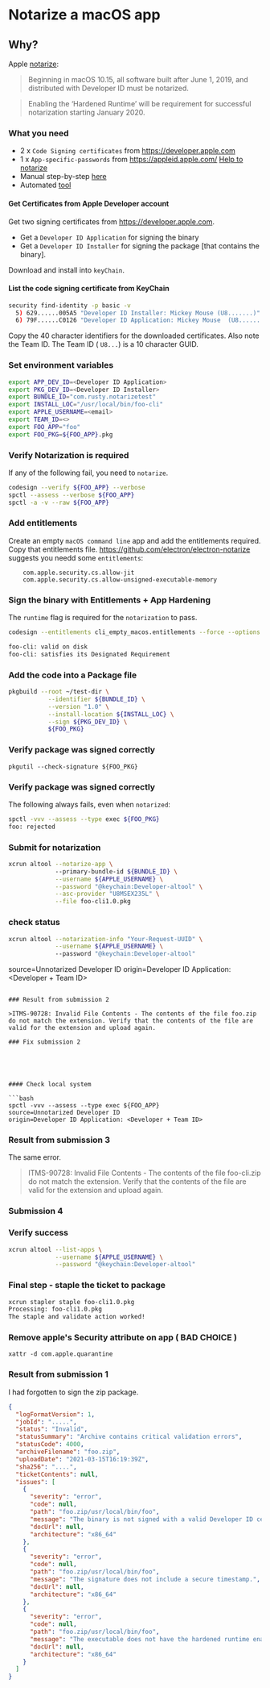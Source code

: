# Notarize a macOS app

## Why?

Apple [notarize](https://developer.apple.com/documentation/xcode/notarizing_macos_software_before_distribution/:
):
> Beginning in macOS 10.15, all software built after June 1, 2019, and distributed with Developer ID must be notarized.

> Enabling the ‘Hardened Runtime’ will be requirement for successful notarization starting January 2020.

### What you need

- 2 x `Code Signing certificates` from <https://developer.apple.com>
- 1 x `App-specific-passwords` from <https://appleid.apple.com/>
[Help to notarize](https://scriptingosx.com/2019/09/notarize-a-command-line-tool/)
- Manual step-by-step [here](https://eclecticlight.co/2019/06/13/building-and-delivering-command-tools-for-catalina/)
- Automated [tool](https://github.com/electron/electron-notarize)

#### Get Certificates from Apple Developer account

Get two signing certificates from <https://developer.apple.com>.

- Get a `Developer ID Application` for signing the binary
- Get a `Developer ID Installer` for signing the package [that contains the binary].

Download and install into `keyChain`.

#### List the code signing certificate from KeyChain

```bash
security find-identity -p basic -v            
  5) 629......005A5 "Developer ID Installer: Mickey Mouse (U8.......)"
  6) 79F......C0126 "Developer ID Application: Mickey Mouse  (U8.......)"
```

Copy the 40 character identifiers for the downloaded certificates.  Also note the Team ID. The Team ID ( `U8...`) is a 10 character GUID.

### Set environment variables

```bash
export APP_DEV_ID=<Developer ID Application>
export PKG_DEV_ID=<Developer ID Installer>
export BUNDLE_ID="com.rusty.notarizetest"
export INSTALL_LOC="/usr/local/bin/foo-cli"
export APPLE_USERNAME=<email>
export TEAM_ID=<>
export FOO_APP="foo"
export FOO_PKG=${FOO_APP}.pkg
```

### Verify Notarization is required

If any of the following fail, you need to `notarize`.

```bash
codesign --verify ${FOO_APP} --verbose
spctl --assess --verbose ${FOO_APP}
spctl -a -v --raw ${FOO_APP}
```

### Add entitlements

Create an empty `macOS command line` app and add the entitlements required.  Copy that entitlements file.  <https://github.com/electron/electron-notarize> suggests you needd some `entitlements`:

```plist
    com.apple.security.cs.allow-jit
    com.apple.security.cs.allow-unsigned-executable-memory
```

### Sign the binary with Entitlements + App Hardening

The `runtime` flag is required for the `notarization` to pass.  

```bash
codesign --entitlements cli_empty_macos.entitlements --force --options runtime --timestamp --sign ${APP_DEV_ID} ${FOO_APP}

foo-cli: valid on disk
foo-cli: satisfies its Designated Requirement
```

### Add the code into a Package file

```bash
pkgbuild --root ~/test-dir \
           --identifier ${BUNDLE_ID} \
           --version "1.0" \
           --install-location ${INSTALL_LOC} \
           --sign ${PKG_DEV_ID} \
           ${FOO_PKG}
```

### Verify package was signed correctly

`pkgutil --check-signature ${FOO_PKG}`

### Verify package was signed correctly

The following always fails, even when `notarized`:

```bash
spctl -vvv --assess --type exec ${FOO_PKG}
foo: rejected
```

### Submit for notarization

```bash
xcrun altool --notarize-app \                 
             --primary-bundle-id ${BUNDLE_ID} \
             --username ${APPLE_USERNAME} \
             --password "@keychain:Developer-altool" \
             --asc-provider "U8MSEX235L" \
             --file foo-cli1.0.pkg
```

### check status

```bash
xcrun altool --notarization-info "Your-Request-UUID" \
             --username ${APPLE_USERNAME} \                                    
             --password "@keychain:Developer-altool"   
```

source=Unnotarized Developer ID
origin=Developer ID Application: <Developer + Team ID>



```

### Result from submission 2

>ITMS-90728: Invalid File Contents - The contents of the file foo.zip do not match the extension. Verify that the contents of the file are valid for the extension and upload again.

### Fix submission 2





#### Check local system

```bash
spctl -vvv --assess --type exec ${FOO_APP}
source=Unnotarized Developer ID
origin=Developer ID Application: <Developer + Team ID>
```

### Result from submission 3

The same error.

>ITMS-90728: Invalid File Contents - The contents of the file foo-cli.zip do not match the extension. Verify that the contents of the file are valid for the extension and upload again.

### Submission 4



### Verify success

```bash
xcrun altool --list-apps \
             --username ${APPLE_USERNAME} \
             --password "@keychain:Developer-altool"
```

### Final step - staple the ticket to package

```bash
xcrun stapler staple foo-cli1.0.pkg                   
Processing: foo-cli1.0.pkg
The staple and validate action worked!
```



### Remove apple's Security attribute on app ( BAD CHOICE )

`xattr -d com.apple.quarantine`

### Result from submission 1

I had forgotten to sign the zip package.

```json
{
  "logFormatVersion": 1,
  "jobId": ".....",
  "status": "Invalid",
  "statusSummary": "Archive contains critical validation errors",
  "statusCode": 4000,
  "archiveFilename": "foo.zip",
  "uploadDate": "2021-03-15T16:19:39Z",
  "sha256": "....",
  "ticketContents": null,
  "issues": [
    {
      "severity": "error",
      "code": null,
      "path": "foo.zip/usr/local/bin/foo",
      "message": "The binary is not signed with a valid Developer ID certificate.",
      "docUrl": null,
      "architecture": "x86_64"
    },
    {
      "severity": "error",
      "code": null,
      "path": "foo.zip/usr/local/bin/foo",
      "message": "The signature does not include a secure timestamp.",
      "docUrl": null,
      "architecture": "x86_64"
    },
    {
      "severity": "error",
      "code": null,
      "path": "foo.zip/usr/local/bin/foo",
      "message": "The executable does not have the hardened runtime enabled.",
      "docUrl": null,
      "architecture": "x86_64"
    }
  ]
}
```